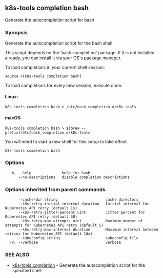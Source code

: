 ## k8s-tools completion bash

Generate the autocompletion script for bash

### Synopsis

Generate the autocompletion script for the bash shell.

This script depends on the 'bash-completion' package.
If it is not installed already, you can install it via your OS's package manager.

To load completions in your current shell session:

	source <(k8s-tools completion bash)

To load completions for every new session, execute once:

#### Linux:

	k8s-tools completion bash > /etc/bash_completion.d/k8s-tools

#### macOS:

	k8s-tools completion bash > $(brew --prefix)/etc/bash_completion.d/k8s-tools

You will need to start a new shell for this setup to take effect.


```
k8s-tools completion bash
```

### Options

```
  -h, --help              help for bash
      --no-descriptions   disable completion descriptions
```

### Options inherited from parent commands

```
      --cache-dir string                      cache directory
      --k8s-retry-initial-interval duration   Initial interval for Kubernetes API retry (default 1s)
      --k8s-retry-jitter-percent uint         Jitter percent for Kubernetes API retry (default 50)
      --k8s-retry-max-attempts uint           Maximum number of attempts for Kubernetes API retry (default 5)
      --k8s-retry-max-interval duration       Maximum interval between retries for Kubernetes API (default 10s)
      --kubeconfig string                     kubeconfig file
  -v, --verbose                               verbose
```

### SEE ALSO

* [k8s-tools completion](k8s-tools_completion.md)	 - Generate the autocompletion script for the specified shell

